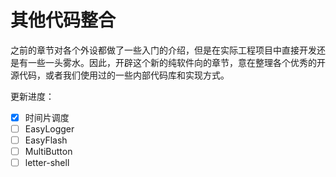 <span id="hidden-autonumber"></span>

<h1 class="article-title">其他代码整合</h1>

之前的章节对各个外设都做了一些入门的介绍，但是在实际工程项目中直接开发还是有一些一头雾水。因此，开辟这个新的纯软件向的章节，意在整理各个优秀的开源代码，或者我们使用过的一些内部代码库和实现方式。

更新进度：

- [x] 时间片调度
- [ ] EasyLogger
- [ ] EasyFlash
- [ ] MultiButton
- [ ] letter-shell